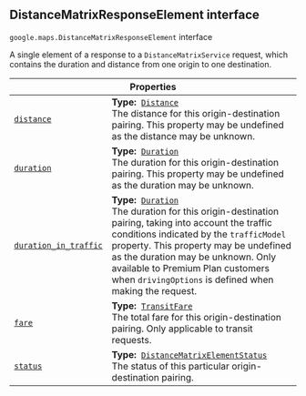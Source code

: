 
<devsite-heading text=" DistanceMatrixResponseElement interface" for="DistanceMatrixResponseElement" level="h2" link="" toc="" back-to-top=""><h2 id="DistanceMatrixResponseElement" is-upgraded="">DistanceMatrixResponseElement interface</h2></devsite-heading>
<p>
<code translate="no" dir="ltr"><span itemprop="path">google.maps</span>.<span itemprop="name">DistanceMatrixResponseElement</span></code>
interface
</p>
<p>A single element of a response to a <code translate="no" dir="ltr">DistanceMatrixService</code> request, which contains the duration and distance from one origin to one destination.</p>
<div class="devsite-table-wrapper"><table class="properties responsive" summary="interface DistanceMatrixResponseElement - Properties">
<thead>
<tr><th colspan="2">Properties</th>
</tr></thead>
<tbody>
<tr id="DistanceMatrixResponseElement.distance">
<td itemprop="property"><code translate="no" dir="ltr"><a class="secret-link" href="#DistanceMatrixResponseElement.distance"><span>distance</span></a></code></td>
<td><div><strong>Type:</strong>&nbsp; <code translate="no" dir="ltr"><a href="Distance.md">Distance</a></code></div>
<div class="desc">The distance for this origin-destination pairing. This property may be undefined as the distance may be unknown.</div></td>
</tr>
<tr id="DistanceMatrixResponseElement.duration">
<td itemprop="property"><code translate="no" dir="ltr"><a class="secret-link" href="#DistanceMatrixResponseElement.duration"><span>duration</span></a></code></td>
<td><div><strong>Type:</strong>&nbsp; <code translate="no" dir="ltr"><a href="Duration.md">Duration</a></code></div>
<div class="desc">The duration for this origin-destination pairing. This property may be undefined as the duration may be unknown.</div></td>
</tr>
<tr id="DistanceMatrixResponseElement.duration_in_traffic">
<td itemprop="property"><code translate="no" dir="ltr"><a class="secret-link" href="#DistanceMatrixResponseElement.duration_in_traffic"><span>duration_in_traffic</span></a></code></td>
<td><div><strong>Type:</strong>&nbsp; <code translate="no" dir="ltr"><a href="Duration.md">Duration</a></code></div>
<div class="desc">The duration for this origin-destination pairing, taking into account the traffic conditions indicated by the <code translate="no" dir="ltr">trafficModel</code> property. This property may be undefined as the duration may be unknown. Only available to Premium Plan customers when <code translate="no" dir="ltr">drivingOptions</code> is defined when making the request.</div></td>
</tr>
<tr id="DistanceMatrixResponseElement.fare">
<td itemprop="property"><code translate="no" dir="ltr"><a class="secret-link" href="#DistanceMatrixResponseElement.fare"><span>fare</span></a></code></td>
<td><div><strong>Type:</strong>&nbsp; <code translate="no" dir="ltr"><a href="TransitFare.md">TransitFare</a></code></div>
<div class="desc">The total fare for this origin-destination pairing. Only applicable to transit requests.</div></td>
</tr>
<tr id="DistanceMatrixResponseElement.status">
<td itemprop="property"><code translate="no" dir="ltr"><a class="secret-link" href="#DistanceMatrixResponseElement.status"><span>status</span></a></code></td>
<td><div><strong>Type:</strong>&nbsp; <code translate="no" dir="ltr"><a href="DistanceMatrixElementStatus.md">DistanceMatrixElementStatus</a></code></div>
<div class="desc">The status of this particular origin-destination pairing.</div></td>
</tr>
</tbody>
</table></div>
